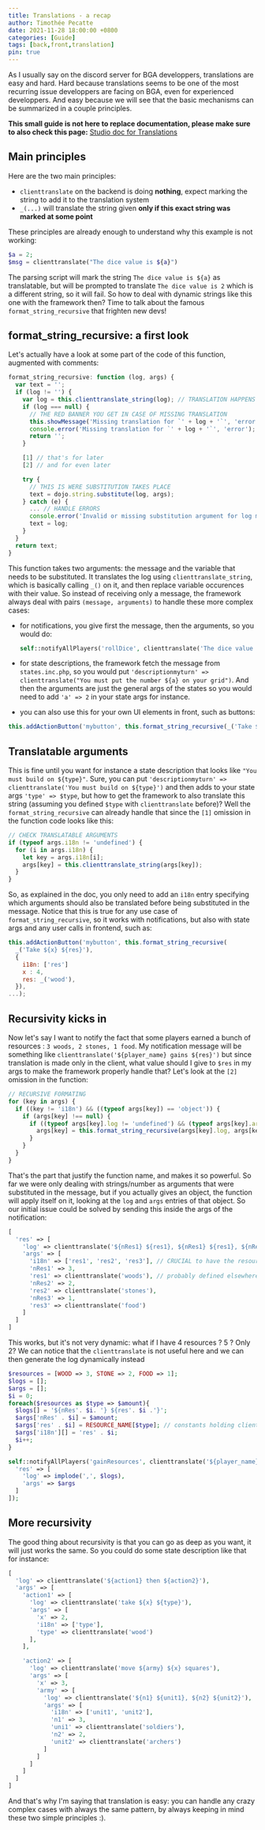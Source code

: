```yaml
---
title: Translations - a recap
author: Timothée Pecatte
date: 2021-11-28 18:00:00 +0800
categories: [Guide]
tags: [back,front,translation]
pin: true
---
```


As I usually say on the discord server for BGA developpers, translations are easy and hard.
Hard because translations seems to be one of the most recurring issue developpers are facing on BGA, even for experienced developpers.
And easy because we will see that the basic mechanisms can be summarized in a couple principles.

**This small guide is not here to replace documentation, please make sure to also check this page:**
[Studio doc for Translations](https://en.doc.boardgamearena.com/Translations)



Main principles
---------------
Here are the two main principles:
  - `clienttranslate` on the backend is doing **nothing**, expect marking the string to add it to the translation system
  - `_(...)` will translate the string given **only if this exact string was marked at some point**

These principles are already enough to understand why this example is not working:
```php
$a = 2;
$msg = clienttranslate("The dice value is ${a}")
```
The parsing script will mark the string `The dice value is ${a}` as translatable, but will be prompted to translate `The dice value is 2` which is a different string, so it will fail.
So how to deal with dynamic strings like this one with the framework then? Time to talk about the famous `format_string_recursive` that frighten new devs!


format_string_recursive: a first look
------------------------------------
Let's actually have a look at some part of the code of this function, augmented with comments:
```js
format_string_recursive: function (log, args) {
  var text = '';
  if (log != '') {
    var log = this.clienttranslate_string(log); // TRANSLATION HAPPENS HERE !!
    if (log === null) {
      // THE RED BANNER YOU GET IN CASE OF MISSING TRANSLATION
      this.showMessage('Missing translation for `' + log + '`', 'error');
      console.error('Missing translation for `' + log + '`', 'error');
      return '';
    }

    [1] // that's for later
    [2] // and for even later

    try {
      // THIS IS WERE SUBSTITUTION TAKES PLACE
      text = dojo.string.substitute(log, args);
    } catch (e) {
      ... // HANDLE ERRORS
      console.error('Invalid or missing substitution argument for log message: ' + _884, 'error');
      text = log;
    }
  }
  return text;
}
```
This function takes two arguments: the message and the variable that needs to be substituted. It translates the log using `clienttranslate_string`, which is basically calling `_()` on it, and then replace variable occurences with their value. So instead of receiving only a message, the framework always deal with pairs `(message, arguments)` to handle these more complex cases:
 - for notifications, you give first the message, then the arguments, so you would do:
    ```php
    self::notifyAllPlayers('rollDice', clienttranslate('The dice value is ${a}'), ['a' => 2])
    ```

 - for state descriptions, the framework fetch the message from `states.inc.php`, so you would put `'descriptionmyturn' => clienttranslate("You must put the number ${a} on your grid")`. And then the arguments are just the general args of the states so you would need to add `'a' => 2` in your state args for instance.

 - you can also use this for your own UI elements in front, such as buttons:
  ```js
  this.addActionButton('mybutton', this.format_string_recursive(_('Take ${x} wood'), {x : 4}), null, false, 'blue')
  ```


Translatable arguments
----------------------

This is fine until you want for instance a state description that looks like `"You must build on ${type}"`.
Sure, you can put `'descriptionmyturn' => clienttranslate('You must build on ${type}')` and then adds to your state args `'type' => $type`, but how to get the framework to also translate this string (assuming you defined `$type` with `clienttranslate` before)?
Well the `format_string_recursive` can already handle that since the `[1]` omission in the function code looks like this:
```js
// CHECK TRANSLATABLE ARGUMENTS
if (typeof args.i18n != 'undefined') {
  for (i in args.i18n) {
    let key = args.i18n[i];
    args[key] = this.clienttranslate_string(args[key]);
  }
}
```
So, as explained in the doc, you only need to add an `i18n` entry specifying which arguments should also be translated before being substituted in the message. Notice that this is true for any use case of `format_string_recursive`, so it works with notifications, but also with state args and any user calls in frontend, such as:
```js
this.addActionButton('mybutton', this.format_string_recursive(
  _('Take ${x} ${res}'),
  {
    i18n: ['res']
    x : 4,
    res: _('wood'),
  }),
...);
```



Recursivity kicks in
---------------------
Now let's say I want to notify the fact that some players earned a bunch of resources : `3 woods, 2 stones, 1 food`.
My notification message will be something like `clienttranslate('${player_name} gains ${res}')` but since translation is made only in the client, what value should I give to `$res` in my args to make the framework properly handle that?
Let's look at the `[2]` omission in the function:
```js
// RECURSIVE FORMATING
for (key in args) {
  if ((key != 'i18n') && ((typeof args[key]) == 'object')) {
    if (args[key] !== null) {
      if ((typeof args[key].log != 'undefined') && (typeof args[key].args != 'undefined')) {
        args[key] = this.format_string_recursive(args[key].log, args[key].args);
      }
    }
  }
}
```
That's the part that justify the function name, and makes it so powerful. So far we were only dealing with strings/number as arguments that were substituted in the message, but if you actually gives an object, the function will apply itself on it, looking at the `log` and `args` entries of that object.
So our initial issue could be solved by sending this inside the args of the notification:
```php
[
  'res' => [
    'log' => clienttranslate('${nRes1} ${res1}, ${nRes1} ${res1}, ${nRes3} ${res3}'),
    'args' => [
      'i18n' => ['res1', 'res2', 'res3'], // CRUCIAL to have the resource types correctly translated
      'nRes1' => 3,
      'res1' => clienttranslate('woods'), // probably defined elsewhere in a real game, such as material.inc.php
      'nRes2' => 2,
      'res2' => clienttranslate('stones'),
      'nRes3' => 1,
      'res3' => clienttranslate('food')
    ]
  ]
]
```

This works, but it's not very dynamic: what if I have 4 resources ? 5 ? Only 2?
We can notice that the `clienttranslate` is not useful here and we can then generate the log dynamically instead
```php
$resources = [WOOD => 3, STONE => 2, FOOD => 1];
$logs = [];
$args = [];
$i = 0;
foreach($resources as $type => $amount){
  $logs[] = '${nRes'. $i. '} ${res'. $i .'}';
  $args['nRes' . $i] = $amount;
  $args['res' . $i] = RESOURCE_NAME[$type]; // constants holding clienttranslated names of resources
  $args['i18n'][] = 'res' . $i;
  $i++;
}

self::notifyAllPlayers('gainResources', clienttranslate('${player_name} gains ${res}'), [
  'res' => [
    'log' => implode(',', $logs),
    'args' => $args
  ]
]);
```


More recursivity
-----------------

The good thing about recursivity is that you can go as deep as you want, it will just works the same.
So you could do some state description like that for instance:
```php
[
  'log' => clienttranslate('${action1} then ${action2}'),
  'args' => [
    'action1' => [
      'log' => clienttranslate('take ${x} ${type}'),
      'args' => [
        'x' => 2,
        'i18n' => ['type'],
        'type' => clienttranslate('wood')
      ],
    ],

    'action2' => [
      'log' => clienttranslate('move ${army} ${x} squares'),
      'args' => [
        'x' => 3,
        'army' => [
          'log' => clienttranslate('${n1} ${unit1}, ${n2} ${unit2}'),
          'args' => [
            'i18n' => ['unit1', 'unit2'],
            'n1' => 3,
            'uni1' => clienttranslate('soldiers'),
            'n2' => 2,
            'unit2' => clienttranslate('archers')
          ]
        ]
      ]
    ]
  ]
]
```

And that's why I'm saying that translation is easy: you can handle any crazy complex cases with always the same pattern, by always keeping in mind these two simple principles :).
